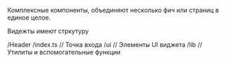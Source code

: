 Комплексные компоненты, объединяют несколько фич или страниц в единое целое.

Видежты имеют стркутуру

/Header
    /index.ts   // Точка входа
    /ui         // Элементы UI виджета
    /lib        // Утилиты и вспомогательные функции 
